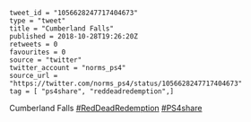 ```
tweet_id = "1056628247717404673"
type = "tweet"
title = "Cumberland Falls"
published = 2018-10-28T19:26:20Z
retweets = 0
favourites = 0
source = "twitter"
twitter_account = "norms_ps4"
source_url = "https://twitter.com/norms_ps4/status/1056628247717404673"
tag = [ "ps4share", "reddeadredemption",]
```

Cumberland Falls [#RedDeadRedemption](/tags/reddeadredemption/) [#PS4share](/tags/ps4share/)

<p class='image'><img src='http://mnf.m17s.net/2018/10/28/DqnlygHXcAAqL8n.jpg' alt=''></p>

